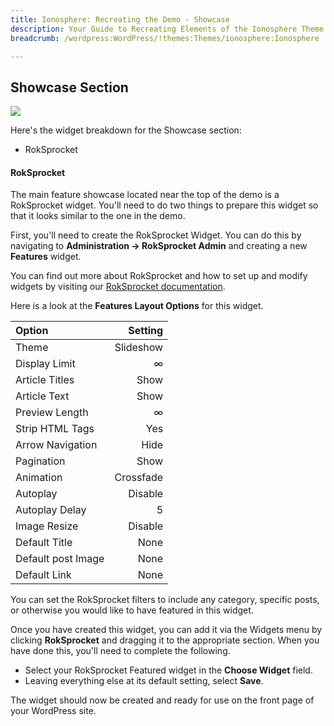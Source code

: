 ```yaml
---
title: Ionosphere: Recreating the Demo - Showcase
description: Your Guide to Recreating Elements of the Ionosphere Theme for WordPress
breadcrumb: /wordpress:WordPress/!themes:Themes/ionosphere:Ionosphere

---
```


Showcase Section
-----
![][demo2]

Here's the widget breakdown for the Showcase section:

* RokSprocket

#### RokSprocket
The main feature showcase located near the top of the demo is a RokSprocket widget. You'll need to do two things to prepare this widget so that it looks similar to the one in the demo.

First, you'll need to create the RokSprocket Widget. You can do this by navigating to **Administration -> RokSprocket Admin** and creating a new **Features** widget. 

You can find out more about RokSprocket and how to set up and modify widgets by visiting our [RokSprocket documentation][roksprocket].

Here is a look at the **Features Layout Options** for this widget.

| Option                |   Setting |  
| :-------------------- | --------: |  
| Theme                 | Slideshow |  
| Display Limit         |         ∞ |  
| Article Titles        |      Show |  
| Article Text          |      Show |  
| Preview Length        |         ∞ |  
| Strip HTML Tags       |       Yes |  
| Arrow Navigation      |      Hide |  
| Pagination            |      Show |  
| Animation             | Crossfade |  
| Autoplay              |   Disable |  
| Autoplay Delay        |         5 |  
| Image Resize          |   Disable |  
| Default Title         |      None |  
| Default post Image |      None |  
| Default Link          |      None |  

You can set the RokSprocket filters to include any category, specific posts, or otherwise you would like to have featured in this widget.

Once you have created this widget, you can add it via the Widgets menu by clicking **RokSprocket** and dragging it to the appropriate section. When you have done this, you'll need to complete the following.

* Select your RokSprocket Featured widget in the **Choose Widget** field.
* Leaving everything else at its default setting, select **Save**.

The widget should now be created and ready for use on the front page of your WordPress site.

[demo2]: assets/demo_4.jpeg
[roksprocket]: ../../plugins/roksprocket/